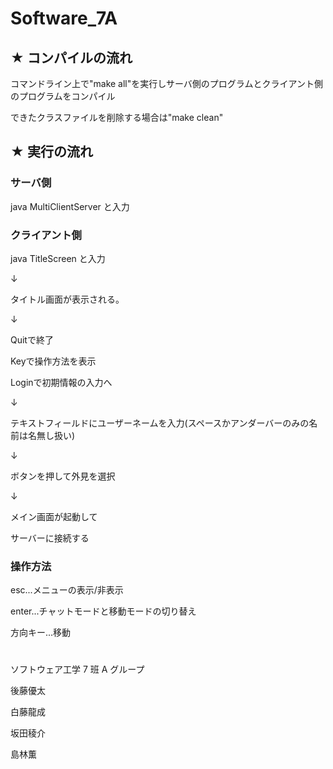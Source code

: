 # Software_7A

## ★ コンパイルの流れ

コマンドライン上で"make all"を実行しサーバ側のプログラムとクライアント側のプログラムをコンパイル

できたクラスファイルを削除する場合は"make clean"

## ★ 実行の流れ

### サーバ側

java MultiClientServer と入力

### クライアント側

java TitleScreen と入力

↓

タイトル画面が表示される。

↓

Quitで終了

Keyで操作方法を表示

Loginで初期情報の入力へ

↓

テキストフィールドにユーザーネームを入力(スペースかアンダーバーのみの名前は名無し扱い)

↓

ボタンを押して外見を選択

↓

メイン画面が起動して

サーバーに接続する

### 操作方法

esc...メニューの表示/非表示

enter...チャットモードと移動モードの切り替え

方向キー...移動

#

ソフトウェア工学 7 班 A グループ

後藤優太

白藤龍成

坂田稜介

島林薫
